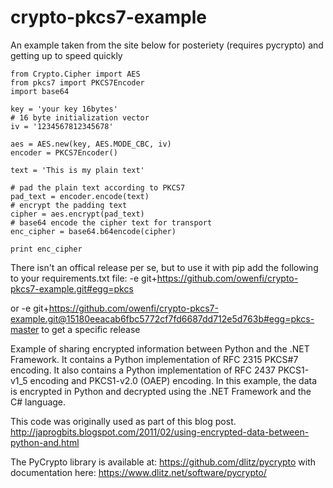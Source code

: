 crypto-pkcs7-example
====================

An example taken from the site below for posteriety (requires pycrypto)
and getting up to speed quickly

    from Crypto.Cipher import AES
    from pkcs7 import PKCS7Encoder
    import base64
    
    key = 'your key 16bytes'
    # 16 byte initialization vector
    iv = '1234567812345678'
    
    aes = AES.new(key, AES.MODE_CBC, iv)
    encoder = PKCS7Encoder()
    
    text = 'This is my plain text'
    
    # pad the plain text according to PKCS7
    pad_text = encoder.encode(text)
    # encrypt the padding text
    cipher = aes.encrypt(pad_text)
    # base64 encode the cipher text for transport
    enc_cipher = base64.b64encode(cipher)
    
    print enc_cipher

There isn't an offical release per se, but to use it with pip add the following to your requirements.txt file:
-e git+https://github.com/owenfi/crypto-pkcs7-example.git#egg=pkcs

or
-e git+https://github.com/owenfi/crypto-pkcs7-example.git@15180eeacab6fbc5772cf7fd6687dd712e5d763b#egg=pkcs-master
to get a specific release

Example of sharing encrypted information between Python and the .NET Framework. It contains a Python implementation of RFC 2315 PKCS#7 encoding. It also contains a Python implementation of RFC 2437 PKCS1-v1_5 encoding and PKCS1-v2.0 (OAEP) encoding. In this example, the data is encrypted in Python and decrypted using the .NET Framework and the C# language.

This code was originally used as part of this blog post.
http://japrogbits.blogspot.com/2011/02/using-encrypted-data-between-python-and.html

The PyCrypto library is available at:
https://github.com/dlitz/pycrypto
with documentation here:
https://www.dlitz.net/software/pycrypto/

